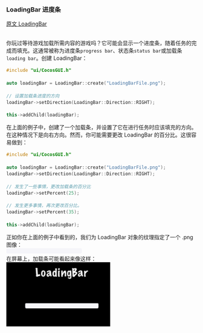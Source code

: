 ### LoadingBar 进度条
[原文 LoadingBar](https://docs.cocos2d-x.org/cocos2d-x/v4/en/ui_components/loading_bar.html) 
<br>
<br>

你玩过等待游戏加载所需内容的游戏吗？它可能会显示一个进度条，随着任务的完成而填充。这通常被称为进度条`progress bar`、状态条`status bar`或加载条`loading bar`。创建 LoadingBar：<br>

```cpp
#include "ui/CocosGUI.h"

auto loadingBar = LoadingBar::create("LoadingBarFile.png");

// 设置加载条进度的方向
loadingBar->setDirection(LoadingBar::Direction::RIGHT);

this->addChild(loadingBar);
```

在上面的例子中，创建了一个加载条，并设置了它在进行任务时应该填充的方向。在这种情况下是向右方向。然而，你可能需要更改 LoadingBar 的百分比。这很容易做到：<br>

```cpp
#include "ui/CocosGUI.h"

auto loadingBar = LoadingBar::create("LoadingBarFile.png");
loadingBar->setDirection(LoadingBar::Direction::RIGHT);

// 发生了一些事情，更改加载条的百分比
loadingBar->setPercent(25);

// 发生更多事情，再次更改百分比。
loadingBar->setPercent(35);

this->addChild(loadingBar);
```

正如你在上面的例子中看到的，我们为 LoadingBar 对象的纹理指定了一个 .png 图像：<br>
![loadingbar](./LoadingBarFile.png)<br>
在屏幕上，加载条可能看起来像这样：<br>
![loadingbar](./LoadingBar_example.png)<br>